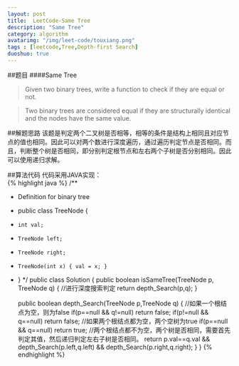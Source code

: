 ```yaml
---
layout: post
title:  LeetCode-Same Tree
description: "Same Tree"
category: algorithm
avatarimg: "/img/leet-code/touxiang.png"
tags : [leetcode,Tree,Depth-first Search]
duoshuo: true
---
```

##题目
####Same Tree
>Given two binary trees, write a function to check if they are equal or not.

>Two binary trees are considered equal if they are structurally identical and the nodes have the same value.

<!-- more -->
	
##解题思路
该题是判定两个二叉树是否相等，相等的条件是结构上相同且对应节点的值也相同。因此可以对两个数进行深度遍历，通过遍历判定节点是否相同。而且，判断整个树是否相同，即分别判定根节点和左右两个子树是否分别相同。因此可以使用递归求解。

##算法代码
代码采用JAVA实现：    
{% highlight java %}
/**
 * Definition for binary tree
 * public class TreeNode {
 *     int val;
 *     TreeNode left;
 *     TreeNode right;
 *     TreeNode(int x) { val = x; }
 * }
 */
public class Solution {
    public boolean isSameTree(TreeNode p, TreeNode q) {
    	//进行深度搜索判定
        return depth_Search(p,q);
    }

    public boolean depth_Search(TreeNode p,TreeNode q)
    {
    	//如果一个根结点为空，则为false
    	if(p==null && q!=null)
    		return false;
    	if(p!=null && q==null)
    		return false;
    	//如果两个根结点都为空，两个空树为true
    	if(p==null && q==null)
    		return true;
    	//两个根结点都不为空，两个树是否相同，需要首先判定其值，然后递归判定左右子树是否相同。
    	return p.val==q.val && depth_Search(p.left,q.left) && depth_Search(p.right,q.right);
    }
}
{% endhighlight %}




